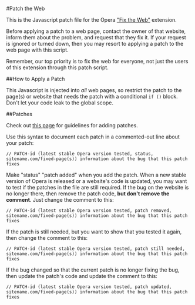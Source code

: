 #Patch the Web

This is the Javascript patch file for the Opera ["Fix the Web"](http://github.com/cyberstream/Fix-the-Web) extension.

Before applying a patch to a web page, contact the owner of that website, inform them about the problem, and request that they fix it. If your request is ignored or turned down, then you may resort to applying a patch to the web page with this script. 

Remember, our top priority is to fix the web for everyone, not just the users of this extension through this patch script.

##How to Apply a Patch

This Javascript is injected into *all* web pages, so restrict the patch to the page(s) or website that needs the patch with a conditional `if ()` block. Don't let your code leak to the global scope.

##Patches

Check out [this page](http://my.opera.com/fix-the-web/blog/2012/03/01/how-to-patch-a-web-page) for guidelines for adding patches.

Use this syntax to document each patch in a commented-out line about your patch:

`// PATCH-id (latest stable Opera version tested, status, sitename.com/fixed-page(s)) information about the bug that this patch fixes`

Make "status" "patch added" when you add the patch. When a new stable version of Opera is released or a website's code is updated, you may want to test if the patches in the file are still required. If the bug on the website is no longer there, then remove the patch code, **but don't remove the comment**. Just change the comment to this:

`// PATCH-id (latest stable Opera version tested, patch removed, sitename.com/fixed-page(s)) information about the bug that this patch fixes`

If the patch is still needed, but you want to show that you tested it again, then change the comment to this:

`// PATCH-id (latest stable Opera version tested, patch still needed, sitename.com/fixed-page(s)) information about the bug that this patch fixes`

If the bug changed so that the current patch is no longer fixing the bug, then update the patch's code and update the comment to this:

`// PATCH-id (latest stable Opera version tested, patch updated, sitename.com/fixed-page(s)) information about the bug that this patch fixes`
